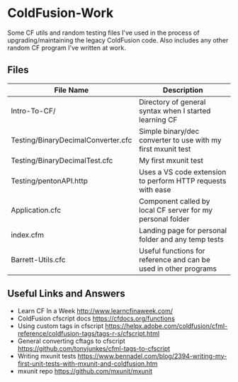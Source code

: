 # ColdFusion-Work
Some CF utils and random testing files I've used in the process of upgrading/maintaining the legacy ColdFusion code. Also includes any other random CF program I've written at work.

## Files
| **File Name**  | **Description** |
| -------------- | --------------- |
| Intro-To-CF/   | Directory of general syntax when I started learning CF | 
| Testing/BinaryDecimalConverter.cfc | Simple binary/dec converter to use with my first mxunit test |
| Testing/BinaryDecimalTest.cfc | My first mxunit test |
| Testing/pentonAPI.http | Uses a VS code extension to perform HTTP requests with ease |
| Application.cfc | Component called by local CF server for my personal folder |
| index.cfm | Landing page for personal folder and any temp tests |
| Barrett-Utils.cfc | Useful functions for reference and can be used in other programs |

## Useful Links and Answers
 * Learn CF In a Week http://www.learncfinaweek.com/
 * ColdFusion cfscript docs https://cfdocs.org/functions
 * Using custom tags in cfscript  https://helpx.adobe.com/coldfusion/cfml-reference/coldfusion-tags/tags-r-s/cfscript.html
 * General converting cftags to cfscript https://github.com/tonyjunkes/cfml-tags-to-cfscript
 * Writing mxunit tests https://www.bennadel.com/blog/2394-writing-my-first-unit-tests-with-mxunit-and-coldfusion.htm
 * mxunit repo https://github.com/mxunit/mxunit
